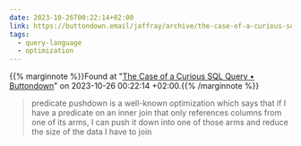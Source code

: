 ```yaml
---
date: 2023-10-26T00:22:14+02:00
link: https://buttondown.email/jaffray/archive/the-case-of-a-curious-sql-query/
tags:
  - query-language
  - optimization
---
```

{{% marginnote %}}Found at "[The Case of a Curious SQL Query • Buttondown](https://web.archive.org/web/20231026002214/https://buttondown.email/jaffray/archive/the-case-of-a-curious-sql-query/)" on 2023-10-26 00:22:14 +02:00.{{% /marginnote %}}

> predicate pushdown is a well-known optimization which says that if I have a predicate on an inner join that only references columns from one of its arms, I can push it down into one of those arms and reduce the size of the data I have to join